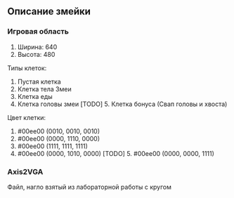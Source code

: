 ## Описание змейки

### Игровая область
1. Ширина: 640
2. Высота: 480

Типы клеток:
1. Пустая клетка
2. Клетка тела Змеи
3. Клетка еды
4. Клетка головы змеи
[TODO] 5. Клетка бонуса (Свап головы и хвоста)

Цвет клетки:
1. #00ee00 (0010, 0010, 0010)
2. #00ee00 (0000, 1110, 0000)
3. #00ee00 (1111, 1111, 1111)
4. #00ee00 (0000, 1010, 0000)
[TODO] 5. #00ee00 (0000, 0000, 1111)

### Axis2VGA

Файл, нагло взятый из лабораторной работы с кругом